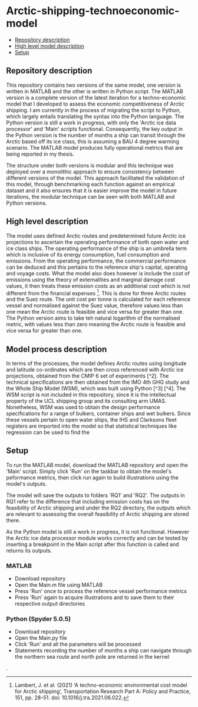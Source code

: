 # Arctic-shipping-technoeconomic-model
* [Repository description](#repository_description)
* [High level model description](#high_level_model_description)
* [Setup](#setup)

## Repository description
This repository contains two versions of the same model, one version is written in MATLAB and the other
is written in Python script. The MATLAB version is a complete version of the latest iteration for a techno-economic
model that I developed to assess the economic competitiveness of Arctic shipping. I am currently in the process
of migrating the script to Python, which largely entails translating the syntax into the Python language. The Python 
version is still a work in progress, with only the 'Arctic ice data processor' and 'Main' scripts  functional. Consequently, 
the key output in the Python version is the number of months a ship can transit through the Arctic based off its ice class, this is 
assuming a BAU 4 degree warming scenario. The MATLAB model produces fully operational metrics that are being reported in my thesis. 

The structure under both versions is modular and this technique was deployed over a monolithic approach to ensure consistency between
different versions of the model. This approach facilitated the validation of this model, through benchmarking each function
against an empirical dataset and it also ensures that it is easier improve the model in future iterations, 
the modular technique can be seen with both MATLAB and Python versions. 

## High level description
The model uses defined Arctic routes and predetermined future Arctic ice projections to ascertain the operating performance of both
open water and ice class ships. The operating performance of the ship is an umbrella term which is inclusive of its energy consumption,
fuel consumption and emissions. From the operating performance, the commercial performance can be deduced and this pertains to the reference
ship's capital, operating and voyage costs. What the model also does however is include the cost of emissions using the theory of externalities
and marginal damage cost values, it then treats these emission costs as an additional cost which is not different from the financial expenses [^1]. This
is done for three Arctic routes and the Suez route. The unit cost per tonne is calculated for each reference vessel and normalised against the Suez value,
therefore values less than one mean the Arctic route is feasible and vice versa for greater than one. The Python version aims to take teh natural logarithm
of the normalised metric, with values less than zero meaning the Arctic route is feasible and vice versa for greater than one. 

## Model process description
In terms of the processes, the model defines Arctic routes using longitude and latitude co-ordinates which are then cross referenced with Arctic ice projections, obtained from the CMIP 6 set of experiments [^2]. The technical specifications are then obtained from the IMO 4th GHG study and the Whole Ship Model (WSM), which was built using Python [^3] [^4]. The WSM script is not included in this repository, since it is the intellectual property of the UCL shipping group and its consulting arm UMAS. Nonetheless, WSM was used to obtain the design performance specifications for a range of bulkers, container ships and wet bulkers. Since these vessels pertain to open water ships, the IHS and Clarksons fleet registers are imported into the model so that statistical techniques like regression can be used to find the 

## Setup
To run the MATLAB model, download the MATLAB repository and open the 'Main' script. Simply click 'Run' on the taskbar to obtain the model's peformance metrics, then
click run again to build illustrations using the model's outputs.

The model will save the outputs to folders 'RQ1' and 'RQ2'. The outputs in RQ1 refer to the difference that 
including emission costs has on the feasibility of Arctic shipping and under the RQ2 directory, the outputs which
are relevant to assessing the overall feasibility of Arctic shipping are stored there. 

As the Python model is still a work in progress, it is not functional. However the Arctic ice data processor module works 
correctly and can be tested by inserting a breakpoint in the Main script after this function is called and returns its outputs. 

### MATLAB
* Download repository 
* Open the Main.m file using MATLAB
* Press 'Run' once to process the reference vessel performance metrics
* Press 'Run' again to acquire illustrations and to save them to their respective output directories

### Python (Spyder 5.0.5)
* Download repository
* Open the Main.py file 
* Click 'Run' and all the parameters will be processed
* Statements recording the number of months a ship can navigate through the northern sea route and north pole are returned in the kernel


[^1]: Lambert, J. et al. (2021) ‘A techno-economic environmental cost model for Arctic shipping’, Transportation Research Part A: Policy and Practice, 151, pp. 28–51. doi: 10.1016/j.tra.2021.06.022.

.





